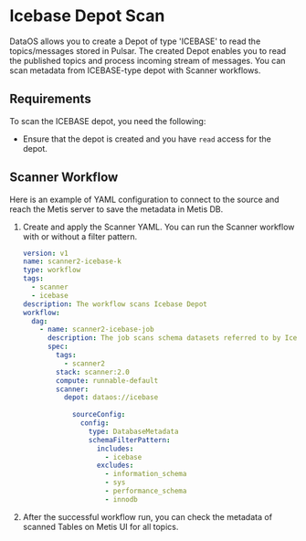 # Icebase Depot Scan

DataOS allows you to create a Depot of type 'ICEBASE' to read the topics/messages stored in Pulsar. The created Depot enables you to read the published topics and process incoming stream of messages. You can scan metadata from ICEBASE-type depot with Scanner workflows.

## Requirements

To scan the ICEBASE depot, you need the following:

- Ensure that the depot is created and you have `read` access for the depot.

## Scanner Workflow

Here is an example of YAML configuration to connect to the source and reach the Metis server to save the metadata in Metis DB.

1. Create and apply the Scanner YAML. You can run the Scanner workflow with or without a filter pattern. 
    
    ```yaml
    version: v1
    name: scanner2-icebase-k
    type: workflow
    tags:
      - scanner
      - icebase
    description: The workflow scans Icebase Depot
    workflow:
      dag:
        - name: scanner2-icebase-job
          description: The job scans schema datasets referred to by Icebase Depot and registers in Metis2
          spec:
            tags:
              - scanner2
            stack: scanner:2.0
            compute: runnable-default
            scanner:
              depot: dataos://icebase
              
                sourceConfig:
                  config:
                    type: DatabaseMetadata
                    schemaFilterPattern:
                      includes:
                        - icebase
                      excludes:
                        - information_schema
                        - sys
                        - performance_schema
                        - innodb
    ```
    
2. After the successful workflow run, you can check the metadata of scanned Tables on Metis UI for all topics.
